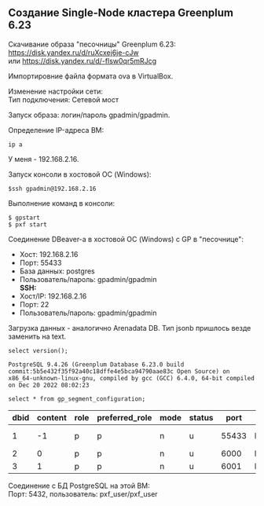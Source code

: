 ## Создание Single-Node кластера Greenplum 6.23 ##

Скачивание образа "песочницы" Greenplum 6.23:   
https://disk.yandex.ru/d/ruXcxej6je-cJw   
или https://disk.yandex.ru/d/-flsw0qr5mRJcg   

Импортировние файла формата ova в VirtualBox.   

Изменение настройки сети:   
Тип подключения: Сетевой мост   
   
Запуск образа: логин/пароль gpadmin/gpadmin.   
   
Определение IP-адреса ВМ:  
```
ip a   
```
У меня - 192.168.2.16.
   
Запуск консоли в хостовой ОС (Windows):   
```
$ssh gpadmin@192.168.2.16
```
Выполнение команд в консоли:   
```
$ gpstart   
$ pxf start
```
   
Соединение DBeaver-а в хостовой ОС (Windows) с GP в "песочнице":   
* Хост: 192.168.2.16   
* Порт: 55433   
* База данных: postgres   
* Пользователь/пароль: gpadmin/gpadmin   
**SSH:**   
* Хост/IP: 192.168.2.16   
* Порт: 22   
* Пользователь/пароль: gpadmin/gpadmin
      
Загрузка данных - аналогично Arenadata DB. Тип jsonb пришлось везде заменить на text.   

```   
select version();
```
```
PostgreSQL 9.4.26 (Greenplum Database 6.23.0 build commit:5b5e432f35f92a40c18dffe4e5bca94790aae83c Open Source) on x86_64-unknown-linux-gnu, compiled by gcc (GCC) 6.4.0, 64-bit compiled on Dec 20 2022 08:02:23
```

```
select * from gp_segment_configuration;
```
   
|dbid|content|role|preferred_role|mode|status|port|hostname|address|datadir|
|----|-------|----|--------------|----|------|----|--------|-------|-------|
|1|-1|p|p|n|u|55433|localhost|localhost|/gpdata/gpmaster/gpsne-1|
|2|0|p|p|n|u|6000|localhost.localdomain|localhost|/gpdata/gpdata1/gpsne0|
|3|1|p|p|n|u|6001|localhost.localdomain|localhost|/gpdata/gpdata2/gpsne1|
   
Соединение с БД PostgreSQL на этой ВМ:   
Порт: 5432, пользователь: pxf_user/pxf_user   
   
